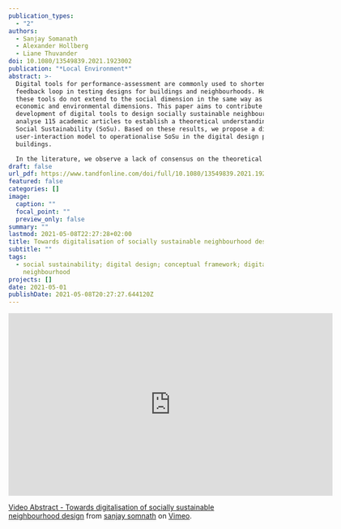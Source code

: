```yaml
---
publication_types:
  - "2"
authors:
  - Sanjay Somanath
  - Alexander Hollberg
  - Liane Thuvander
doi: 10.1080/13549839.2021.1923002
publication: "*Local Environment*"
abstract: >-
  Digital tools for performance-assessment are commonly used to shorten the
  feedback loop in testing designs for buildings and neighbourhoods. However,
  these tools do not extend to the social dimension in the same way as the
  economic and environmental dimensions. This paper aims to contribute to the
  development of digital tools to design socially sustainable neighbourhoods. We
  analyse 115 academic articles to establish a theoretical understanding of
  Social Sustainability (SoSu). Based on these results, we propose a digital
  user-interaction model to operationalise SoSu in the digital design process of
  buildings. 

  In the literature, we observe a lack of consensus on the theoretical discussion on SoSu. Several extrinsic and intrinsic factors are identified contributing to this fuzziness; the dependency on stakeholder value systems, the qualitative nature of social indicators, and comparison to environmental sustainability being the most common. Still, we distinguish two overarching categories, social equity and social capital, that are further divided into sub-themes. Having mapped the categories and hierarchies of social themes, we propose a user-interaction model that incorporates these findings into a digital environment. The user-interaction model creates a guided decision-making framework for architects and urban planners by enabling stakeholders to make conscious and informed decisions grounded in theory. 
draft: false
url_pdf: https://www.tandfonline.com/doi/full/10.1080/13549839.2021.1923002
featured: false
categories: []
image:
  caption: ""
  focal_point: ""
  preview_only: false
summary: ""
lastmod: 2021-05-08T22:27:28+02:00
title: Towards digitalisation of socially sustainable neighbourhood design
subtitle: ""
tags:
  - social sustainability; digital design; conceptual framework; digital tools;
    neighbourhood
projects: []
date: 2021-05-01
publishDate: 2021-05-08T20:27:27.644120Z
---
```

<iframe src="https://player.vimeo.com/video/554216677" width="640" height="360" frameborder="0" allow="autoplay; fullscreen; picture-in-picture" allowfullscreen></iframe>
<p><a href="https://vimeo.com/554216677">Video Abstract - Towards digitalisation of socially sustainable neighbourhood design</a> from <a href="https://vimeo.com/sanjaysomanath">sanjay somnath</a> on <a href="https://vimeo.com">Vimeo</a>.</p>